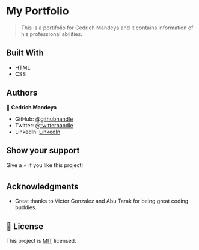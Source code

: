# My Portfolio

> This is a portifolio for Cedrich Mandeya and it contains information of his professional abilities. 


## Built With

- HTML 
- CSS

## Authors

👤 **Cedrich Mandeya**

- GitHub: [@githubhandle](https://github.com/ceddddy)
- Twitter: [@twitterhandle](https://twitter.com/CedyDev)
- LinkedIn: [LinkedIn](https://www.linkedin.com/in/cedrich-mandeya-4118a91a7/)


## Show your support

Give a ⭐️ if you like this project!

## Acknowledgments

- Great thanks to Victor Gonzalez and Abu Tarak for being great coding buddies.

## 📝 License

This project is [MIT](./LICENSE) licensed.
